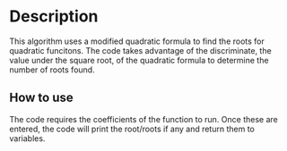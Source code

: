 # Description
This algorithm uses a modified quadratic formula to find the roots for quadratic funcitons. The code takes advantage of the discriminate, the value under the square root, of the quadratic formula to determine the number of roots found.
## How to use
The code requires the coefficients of the function to run. Once these are entered, the code will print the root/roots if any and return them to variables.
